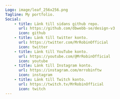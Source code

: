 ```yaml
---
Logo: image/leaf_256x256.png
Tagline: My portfolio.
Social:
    - title: Länk till sidans github repo.
      url: https://github.com/dbwebb-se/design-v3
      icon: github
    - title: Länk till twitter konto.
      url: https://twitter.com/MrRobinOfficial
      icon: twitter
    - title: Länk till YouTube konto.
      url: https://youtube.com/@MrRobinOfficial
      icon: youtube
    - title: Länk till Instagram konto.
      url: https://instagram.com/mrrobinftw
      icon: instagram
    - title: Länk till Twitch konto.
      url: https://twitch.tv/MrRobinOfficial
      icon: twitch
---
```

